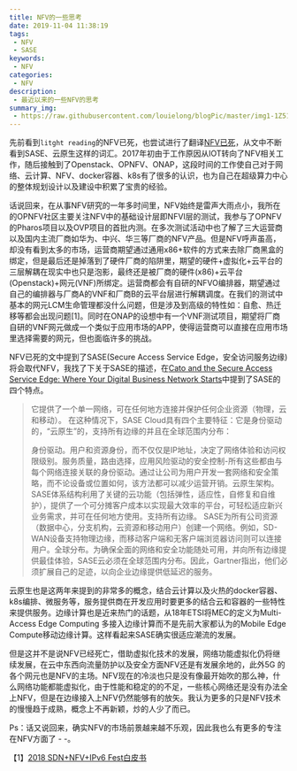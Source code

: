 ```yaml
---
title: NFV的一些思考
date: 2019-11-04 11:38:19
tags:
 - NFV
 - SASE
keywords:
 - NFV
categories:
 - NFV
description:
 - 最近以来的一些NFV的思考
summary_img:
 - https://raw.githubusercontent.com/louielong/blogPic/master/img1-1Z514152050319.png
---
```


先前看到`litght reading`的NFV已死，也尝试进行了翻译[NFV已死](nfv-is-dead.html)，从文中不断看到SASE、云原生这样的词汇。2017年初由于工作原因从IOT转向了NFV相关工作，随后接触到了Openstack、OPNFV、ONAP，这段时间的工作使自己对于网络、云计算、NFV、docker容器、k8s有了很多的认识，也为自己在超级算力中心的整体规划设计以及建设中积累了宝贵的经验。

话说回来，在从事NFV研究的一年多时间里，NFV始终是雷声大雨点小，我所在的OPNFV社区主要关注NFV中的基础设计层即NFVI层的测试，我参与了OPNFV的Pharos项目以及OVP项目的首批内测。在多次测试活动中也了解了三大运营商以及国内主流厂商如华为、中兴、华三等厂商的NFV产品。但是NFV呼声虽高，却没有看到太多的市场，运营商期望通过通用x86+软件的方式来去除厂商黑盒的绑定，但是最后还是掉落到了硬件厂商的陷阱里，期望的硬件+虚拟化+云平台的三层解耦在现实中也只是泡影，最终还是被厂商的硬件(x86)+云平台(Openstack)+网元(VNF)所绑定。运营商都会有自研的NFVO编排器，期望通过自己的编排器与厂商A的VNF和厂商B的云平台层进行解耦调度。在我们的测试中基本的网元LCM生命管理都没什么问题，但是涉及到高级的特性如：自愈、热迁移等都会出现问题[1]。同时在ONAP的设想中有一个VNF测试项目，期望将厂商自研的VNF网元做成一个类似于应用市场的APP，使得运营商可以直接在应用市场里选择需要的网元，但也面临许多的挑战。 

NFV已死的文中提到了SASE(Secure Access Service Edge，安全访问服务边缘)将会取代NFV，我找了下关于SASE的描述，在[Cato and the Secure Access Service Edge: Where Your Digital Business Network Starts](https://www.sdxcentral.com/articles/sponsored/syndicated/blog/cato-and-the-secure-access-service-edge-where-your-digital-business-network-starts/2019/10/)中提到了SASE的四个特点。

> 它提供了一个单一网络，可在任何地方连接并保护任何企业资源（物理，云和移动）。 在这种情况下，SASE Cloud具有四个主要特征：它是身份驱动的，“云原生”的，支持所有边缘的并且在全球范围内分布：
>
> ​     身份驱动。用户和资源身份，而不仅仅是IP地址，决定了网络体验和访问权限级别。服务质量，路由选择，应用风险驱动的安全控制-所有这些都由与每个网络连接关联的身份驱动。通过让公司为用户开发一套网络和安全策略，而不论设备或位置如何，该方法都可以减少运营开销。
> ​    云原生架构。 SASE体系结构利用了关键的云功能（包括弹性，适应性，自修复和自维护），提供了一个可分摊客户成本以实现最大效率的平台，可轻松适应新兴业务需求，并可在任何地方使用。
> ​    支持所有边缘。 SASE为所有公司资源（数据中心，分支机构，云资源和移动用户）创建一个网络。例如，SD-WAN设备支持物理边缘，而移动客户端和无客户端浏览器访问则可以连接用户。
> ​    全球分布。为确保全面的网络和安全功能随处可用，并向所有边缘提供最佳体验，SASE云必须在全球范围内分布。因此，Gartner指出，他们必须扩展自己的足迹，以向企业边缘提供低延迟的服务。

云原生也是这两年来提到的非常多的概念，结合云计算以及火热的docker容器、k8s编排、微服务等，服务提供商在开发应用时要更多的结合云和容器的一些特性来提供服务。边缘计算也是近来热门的话题，从18年ETSI将MEC的定义为Multi-Access Edge Computing 多接入边缘计算而不是先前大家都认为的Mobile Edge Compute移动边缘计算。这样看起来SASE确实很适应潮流的发展。

但是这并不是说NFV已经死亡，借助虚拟化技术的发展，网络功能虚拟化仍将继续发展，在云中东西向流量防护以及安全方面NFV还是有发展余地的，此外5G 的各个网元也是NFV的主场。NFV现在的冷淡也只是没有像最开始吹的那么神，什么网络功能都能虚拟化，由于性能和稳定的的不足，一些核心网络还是没有办法全上NFV，但是在边缘接入上NFV仍然能够有的放矢。我认为更多的只是NFV技术的慢慢趋于成熟，概念上不再新颖，炒的人少了而已。

Ps：话又说回来，确实NFV的市场前景越来越不乐观，因此我也么有更多的专注在NFV方面了 - -。



【1】[2018 SDN+NFV+IPv6 Fest白皮书](https://www.sdnctc.com/download/resource_download/id/6)